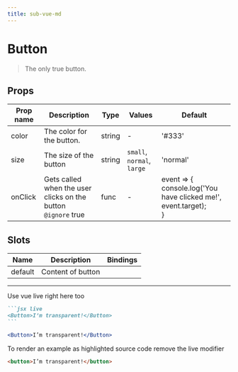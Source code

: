 ```yaml
---
title: sub-vue-md
---
```

# Button

> The only true button.

## Props

| Prop name | Description                                                       | Type   | Values                     | Default                                                                |
| --------- | ----------------------------------------------------------------- | ------ | -------------------------- | ---------------------------------------------------------------------- |
| color     | The color for the button.                                         | string | -                          | '#333'                                                                 |
| size      | The size of the button                                            | string | `small`, `normal`, `large` | 'normal'                                                               |
| onClick   | Gets called when the user clicks on the button<br/>`@ignore` true | func   | -                          | event => {<br> console.log('You have clicked me!', event.target);<br>} |

## Slots

| Name    | Description       | Bindings |
| ------- | ----------------- | -------- |
| default | Content of button |          |

---

Use vue live right here too

````markdown
```jsx live
<Button>I’m transparent!</Button>
```
````

```jsx live
<Button>I’m transparent!</Button>
```

To render an example as highlighted source code remove the live modifier

```html
<button>I’m transparent!</button>
```
